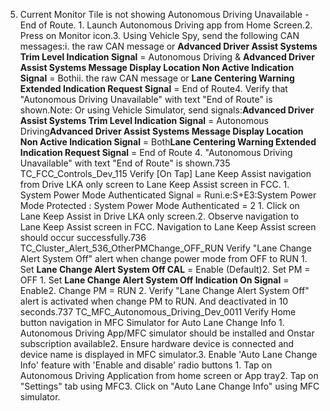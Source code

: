 5. Current Monitor Tile is not showing Autonomous Driving Unavailable - End of Route. 1. Launch Autonomous Driving app from Home Screen.2. Press on Monitor icon.3. Using Vehicle Spy, send the following CAN messages:i. the raw CAN message or **Advanced Driver Assist Systems Trim Level Indication Signal** = Autonomous Driving & **Advanced Driver Assist Systems Message Display Location Non Active Indication Signal** = Bothii. the raw CAN message or **Lane Centering Warning Extended Indication Request Signal** = End of Route4. Verify that "Autonomous Driving Unavailable" with text "End of Route" is shown.Note: Or using Vehicle Simulator, send signals:**Advanced Driver Assist Systems Trim Level Indication Signal** = Autonomous Driving**Advanced Driver Assist Systems Message Display Location Non Active Indication Signal** = Both**Lane Centering Warning Extended Indication Request Signal** = End of Route 4. "Autonomous Driving Unavailable" with text "End of Route" is shown.735 TC_FCC_Controls_Dev_115 Verify [On Tap] Lane Keep Assist navigation from Drive LKA only screen to Lane Keep Assist screen in FCC. 1. System Power Mode Authenticated Signal = Runi.e:S+E3:System Power Mode Protected : System Power Mode Authenticated = 2 1. Click on Lane Keep Assist in Drive LKA only screen.2. Observe navigation to Lane Keep Assist screen in FCC. Navigation to Lane Keep Assist screen should occur successfully.736 TC_Cluster_Alert_536_OtherPMChange_OFF_RUN Verify "Lane Change Alert System Off" alert when change power mode from OFF to RUN 1. Set **Lane Change Alert System Off CAL** = Enable (Default)2. Set PM = OFF 1. Set **Lane Change Alert System Off Indication On Signal** = Enable2. Change PM = RUN 2. Verify "Lane Change Alert System Off" alert is activated when change PM to RUN. And deactivated in 10 seconds.737 TC_MFC_Autonomous_Driving_Dev_0011 Verify Home button navigation in MFC Simulator for Auto Lane Change Info 1. Autonomous Driving App/MFC simulator should be installed and Onstar subscription available2. Ensure hardware device is connected and device name is displayed in MFC simulator.3. Enable 'Auto Lane Change Info' feature with 'Enable and disable' radio buttons 1. Tap on Autonomous Driving Application from home screen or App tray2. Tap on "Settings" tab using MFC3. Click on "Auto Lane Change Info" using MFC simulator.